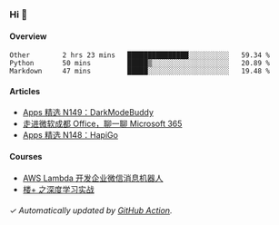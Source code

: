 ### Hi 👋

#### Overview

<!--START_SECTION:waka-->
```text
Other        2 hrs 23 mins   ███████████████░░░░░░░░░░   59.34 % 
Python       50 mins         █████▒░░░░░░░░░░░░░░░░░░░   20.89 % 
Markdown     47 mins         █████░░░░░░░░░░░░░░░░░░░░   19.48 % 
```
<!--END_SECTION:waka-->

#### Articles

<!-- BLOG:START -->
- [Apps 精选 N149：DarkModeBuddy](http://huhuhang.com/post/product-hunt/product-hunt-n149)
- [走进微软成都 Office，聊一聊 Microsoft 365](http://huhuhang.com/post/sspai/65152)
- [Apps 精选 N148：HapiGo](http://huhuhang.com/post/product-hunt/product-hunt-n148)
<!-- BLOG:END -->

#### Courses

<!-- SYL:START -->
- [AWS Lambda 开发企业微信消息机器人](https://lanqiao.cn/courses/2868)
- [楼+ 之深度学习实战](https://lanqiao.cn/courses/2617)
<!-- SYL:END -->

###### ✓ Automatically updated by [GitHub Action](https://github.com/huhuhang/huhuhang/actions).
